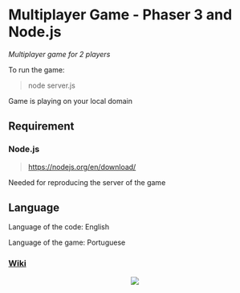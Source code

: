 # Multiplayer Game - Phaser 3 and Node.js

*Multiplayer game for 2 players*

To run the game:

>node server.js

Game is playing on your local domain

## Requirement

### Node.js

> https://nodejs.org/en/download/

Needed for reproducing the server of the game

## Language

Language of the code: English

Language of the game: Portuguese


### [Wiki](https://github.com/tmsl9/multiplayer-game/wiki)

<p align="center">
  <img src="https://i.imgur.com/4UxoMWy.png">
</p>
